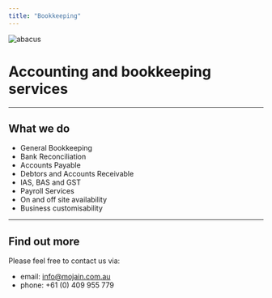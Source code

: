 ```yaml
---
title: "Bookkeeping"
---
```


![abacus](/assets/images/bookkeeping.jpg)

# Accounting and bookkeeping services

---

## What we do

 * General Bookkeeping
 * Bank Reconciliation
 * Accounts Payable
 * Debtors and Accounts Receivable
 * IAS, BAS and GST
 * Payroll Services
 * On and off site availability
 * Business customisability

---

## Find out more

Please feel free to contact us via:

 * email: info@mojain.com.au
 * phone: +61 (0) 409 955 779

